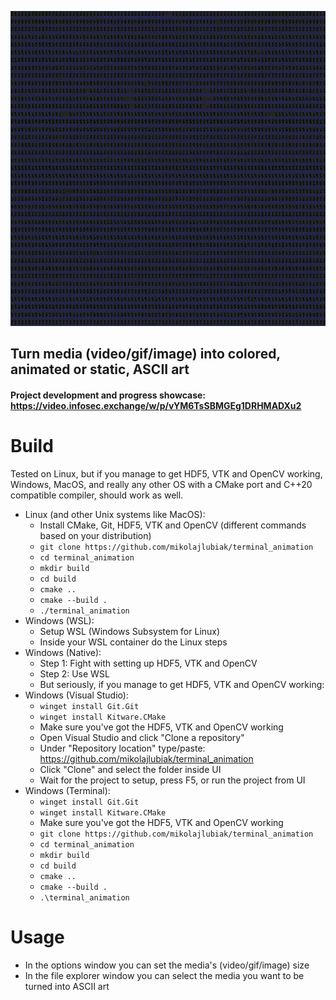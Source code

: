 ![Animation showcase](docs/showcase.gif "Animation showcase")

## Turn media (video/gif/image) into colored, animated or static, ASCII art
#### Project development and progress showcase: https://video.infosec.exchange/w/p/vYM6TsSBMGEg1DRHMADXu2

# Build
Tested on Linux, but if you manage to get HDF5, VTK and OpenCV working, Windows, MacOS, and really any other OS with a CMake port and C++20 compatible compiler, should work as well.

* Linux (and other Unix systems like MacOS):
    * Install CMake, Git, HDF5, VTK and OpenCV (different commands based on your distribution)
    * `git clone https://github.com/mikolajlubiak/terminal_animation`
    * `cd terminal_animation`
    * `mkdir build`
    * `cd build`
    * `cmake ..`
    * `cmake --build .`
    * `./terminal_animation`
* Windows (WSL):
    * Setup WSL (Windows Subsystem for Linux)
    * Inside your WSL container do the Linux steps
* Windows (Native):
    * Step 1: Fight with setting up HDF5, VTK and OpenCV
    * Step 2: Use WSL
    * But seriously, if you manage to get HDF5, VTK and OpenCV working:
* Windows (Visual Studio):
    * `winget install Git.Git`
    * `winget install Kitware.CMake`
    * Make sure you've got the HDF5, VTK and OpenCV working
    * Open Visual Studio and click "Clone a repository"
    * Under "Repository location" type/paste: https://github.com/mikolajlubiak/terminal_animation
    * Click "Clone" and select the folder inside UI
    * Wait for the project to setup, press F5, or run the project from UI
* Windows (Terminal):
    * `winget install Git.Git`
    * `winget install Kitware.CMake`
    * Make sure you've got the HDF5, VTK and OpenCV working
    * `git clone https://github.com/mikolajlubiak/terminal_animation`
    * `cd terminal_animation`
    * `mkdir build`
    * `cd build`
    * `cmake ..`
    * `cmake --build .`
    * `.\terminal_animation`

# Usage
* In the options window you can set the media's (video/gif/image) size
* In the file explorer window you can select the media you want to be turned into ASCII art
